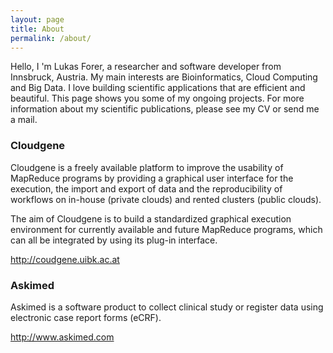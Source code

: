 ```yaml
---
layout: page
title: About
permalink: /about/
---
```


Hello, I 'm Lukas Forer, a researcher and software developer from Innsbruck, Austria. My main interests are Bioinformatics, Cloud Computing and Big Data. I love building scientific applications that are efficient and beautiful. This page shows you some of my ongoing projects. For more information about my scientific publications, please see my CV or send me a mail.


### Cloudgene

Cloudgene is a freely available platform to improve the usability of MapReduce programs by providing a graphical user interface for the execution, the import and export of data and the reproducibility of workflows on in-house (private clouds) and rented clusters (public clouds).

The aim of Cloudgene is to build a standardized graphical execution environment for currently available and future MapReduce programs, which can all be integrated by using its plug-in interface.

http://coudgene.uibk.ac.at

### Askimed

Askimed is a software product to collect clinical study or register data using electronic case report forms (eCRF).

http://www.askimed.com


